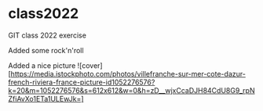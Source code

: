 # class2022
GIT class 2022 exercise

Added some rock'n'roll

Added a nice picture
![cover][https://media.istockphoto.com/photos/villefranche-sur-mer-cote-dazur-french-riviera-france-picture-id1052276576?k=20&m=1052276576&s=612x612&w=0&h=zD__wjxCcaDJH84CdU8G9_rpNZfiAvXo1ETa1ULEwJk=]
